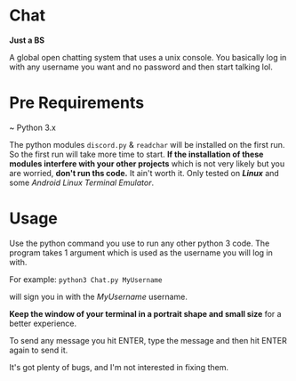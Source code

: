 # Chat
**Just a BS**

A global open chatting system that uses a unix console.
You basically log in with any username you want and no password and then start talking lol.


# Pre Requirements
~ Python 3.x

The python modules `discord.py` & `readchar` will be installed on the first run. So the first run will take more time to start.
**If the installation of these modules interfere with your other projects** which is not very likely but you are worried, **don't run ths code.** It ain't worth it.
Only tested on ***Linux*** and some *Android Linux Terminal Emulator*.


# Usage
Use the python command you use to run any other python 3 code. The program takes 1 argument which is used as the username you will log in with.

For example:
`python3 Chat.py MyUsername`

will sign you in with the *MyUsername* username.

**Keep the window of your terminal in a portrait shape and small size** for a better experience.

To send any message you hit ENTER, type the message and then hit ENTER again to send it.

It's got plenty of bugs, and I'm not interested in fixing them.
